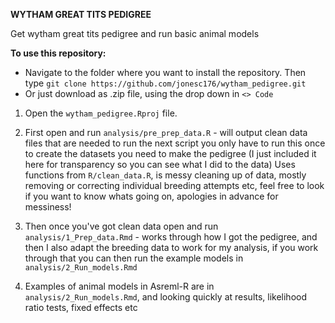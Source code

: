 <b>WYTHAM GREAT TITS PEDIGREE</b>

Get wytham great tits pedigree and run basic animal models


<b>To use this repository:</b>
- Navigate to the folder where you want to install the repository. Then type `git clone https://github.com/jonesc176/wytham_pedigree.git`
- Or just download as .zip file, using the drop down in `<> Code`

1. Open the `wytham_pedigree.Rproj` file. 
2. First open and run `analysis/pre_prep_data.R` - will output clean data files that are needed to run the next script
you only have to run this once to create the datasets you need to make the pedigree (I just included it here for transparency so you can see what I did to the data)
Uses functions from `R/clean_data.R`, is messy cleaning up of data, mostly removing or correcting individual breeding attempts etc, feel free to look if you want to know whats going on, apologies in advance for messiness!

3. Then once you've got clean data open and run `analysis/1_Prep_data.Rmd` - works through how I got the pedigree, and then I also adapt the breeding data to work for my analysis, if you work through that you can then run the example models in `analysis/2_Run_models.Rmd`

4. Examples of animal models in Asreml-R are in `analysis/2_Run_models.Rmd`, and looking quickly at results, likelihood ratio tests, fixed effects etc 

